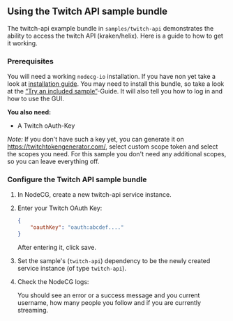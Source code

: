 ## Using the Twitch API sample bundle

The twitch-api example bundle in `samples/twitch-api` demonstrates the ability
to access the twitch API (kraken/helix). Here is a guide to how to get it
working.

### Prerequisites

You will need a working `nodecg-io` installation. If you have non yet take a
look at [installation guide](../getting_started/install.md). You may need to
install this bundle, so take a look at the
[“Try an included sample”](../getting_started/try_example_bundle.md)-Guide. It
will also tell you how to log in and how to use the GUI.

**You also need:**

-   A Twitch oAuth-Key

_Note:_ If you don't have such a key yet, you can generate it on
<https://twitchtokengenerator.com/>, select custom scope token and select the
scopes you need. For this sample you don't need any additional scopes, so you
can leave everything off.

### Configure the Twitch API sample bundle

1. In NodeCG, create a new twitch-api service instance.

2. Enter your Twitch OAuth Key:

    ```json
    {
        "oauthKey": "oauth:abcdef...."
    }
    ```

    After entering it, click save.

3. Set the sample's (`twitch-api`) dependency to be the newly created service
   instance (of type `twitch-api`).

4. Check the NodeCG logs:

    You should see an error or a success message and you current username, how
    many people you follow and if you are currently streaming.
